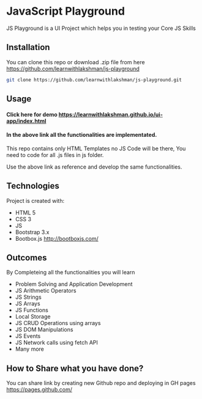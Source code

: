 # JavaScript Playground
JS Playground is a UI Project which helps you in testing your Core JS Skills

## Installation
You can clone this repo or download .zip file from here https://github.com/learnwithlakshman/js-playground

```bash
git clone https://github.com/learnwithlakshman/js-playground.git
```

## Usage
#### Click here for demo https://learnwithlakshman.github.io/ui-app/index.html

#### In the above link all the functionalities are implementated.

This repo contains only HTML Templates no JS Code will be there, You need to code for all .js files in js folder.

Use the above link as reference and develop the same functionalities.

## Technologies
Project is created with:
* HTML 5
* CSS 3
* JS
* Bootstrap 3.x
* Bootbox.js http://bootboxjs.com/

## Outcomes
By Completeing all the functionalities you will learn
* Problem Solving and Application Development
* JS Arithmetic Operators
* JS Strings
* JS Arrays
* JS Functions
* Local Storage 
* JS CRUD Operations using arrays
* JS DOM Manipulations 
* JS Events
* JS Network calls using fetch API
* Many more


## How to Share what you have done?

You can share link by creating new Github repo and deploying in GH pages https://pages.github.com/

